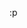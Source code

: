 :p
<!---
NoahRado/NoahRado is a ✨ special ✨ repository because its `README.md` (this file) appears on your GitHub profile.
You can click the Preview link to take a look at your changes.
--->
